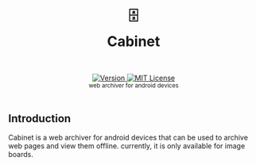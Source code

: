 <h1 align="center">
  <br />
  🗄️
  <br />
  Cabinet
  <sup>
    <br />
    <br />
  </sup>    
</h1>

<div align="center">
    <a href="https://github.com/async3619/cabinet/releases">
        <img alt="Version" src="https://img.shields.io/github/v/tag/async3619/cabinet?style=flat-square&label=version">
    </a>
    <a href="https://github.com/async3619/cabinet/blob/main/LICENSE">
        <img src="https://img.shields.io/github/license/async3619/cabinet.svg?style=flat-square" alt="MIT License" />
    </a>
    <br />
    <sup>web archiver for android devices</sup>
    <br />
    <br />
</div>

## Introduction

Cabinet is a web archiver for android devices that can be used to archive web pages and view them offline. currently, it
is only available for image boards.